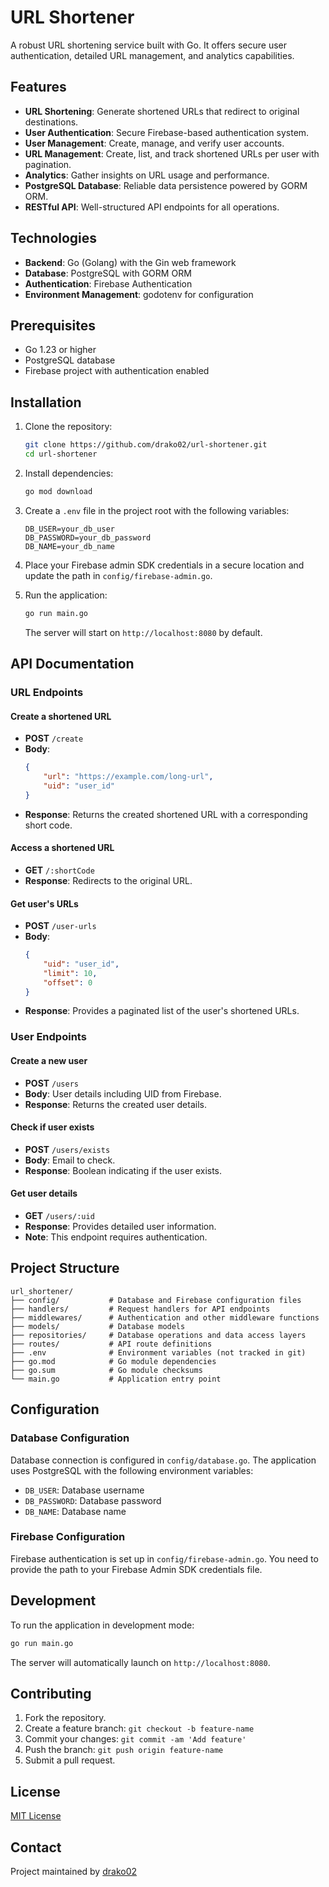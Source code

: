 # URL Shortener

A robust URL shortening service built with Go. It offers secure user authentication, detailed URL management, and analytics capabilities.

## Features

- **URL Shortening**: Generate shortened URLs that redirect to original destinations.
- **User Authentication**: Secure Firebase-based authentication system.
- **User Management**: Create, manage, and verify user accounts.
- **URL Management**: Create, list, and track shortened URLs per user with pagination.
- **Analytics**: Gather insights on URL usage and performance.
- **PostgreSQL Database**: Reliable data persistence powered by GORM ORM.
- **RESTful API**: Well-structured API endpoints for all operations.

## Technologies

- **Backend**: Go (Golang) with the Gin web framework
- **Database**: PostgreSQL with GORM ORM
- **Authentication**: Firebase Authentication
- **Environment Management**: godotenv for configuration

## Prerequisites

- Go 1.23 or higher
- PostgreSQL database
- Firebase project with authentication enabled

## Installation

1. Clone the repository:

   ```bash
   git clone https://github.com/drako02/url-shortener.git
   cd url-shortener
   ```

2. Install dependencies:

   ```bash
   go mod download
   ```

3. Create a `.env` file in the project root with the following variables:

   ```
   DB_USER=your_db_user
   DB_PASSWORD=your_db_password
   DB_NAME=your_db_name
   ```

4. Place your Firebase admin SDK credentials in a secure location and update the path in `config/firebase-admin.go`.

5. Run the application:

   ```bash
   go run main.go
   ```

   The server will start on `http://localhost:8080` by default.

## API Documentation

### URL Endpoints

#### Create a shortened URL
- **POST** `/create`
- **Body**: 
    ```json
    {
        "url": "https://example.com/long-url",
        "uid": "user_id"
    }
    ```
- **Response**: Returns the created shortened URL with a corresponding short code.

#### Access a shortened URL
- **GET** `/:shortCode`
- **Response**: Redirects to the original URL.

#### Get user's URLs
- **POST** `/user-urls`
- **Body**:
    ```json
    {
        "uid": "user_id",
        "limit": 10,
        "offset": 0
    }
    ```
- **Response**: Provides a paginated list of the user's shortened URLs.

### User Endpoints

#### Create a new user
- **POST** `/users`
- **Body**: User details including UID from Firebase.
- **Response**: Returns the created user details.

#### Check if user exists
- **POST** `/users/exists`
- **Body**: Email to check.
- **Response**: Boolean indicating if the user exists.

#### Get user details
- **GET** `/users/:uid`
- **Response**: Provides detailed user information.
- **Note**: This endpoint requires authentication.

## Project Structure

```
url_shortener/
├── config/           # Database and Firebase configuration files
├── handlers/         # Request handlers for API endpoints
├── middlewares/      # Authentication and other middleware functions
├── models/           # Database models
├── repositories/     # Database operations and data access layers
├── routes/           # API route definitions
├── .env              # Environment variables (not tracked in git)
├── go.mod            # Go module dependencies
├── go.sum            # Go module checksums
└── main.go           # Application entry point
```

## Configuration

### Database Configuration

Database connection is configured in `config/database.go`. The application uses PostgreSQL with the following environment variables:

- `DB_USER`: Database username
- `DB_PASSWORD`: Database password
- `DB_NAME`: Database name

### Firebase Configuration

Firebase authentication is set up in `config/firebase-admin.go`. You need to provide the path to your Firebase Admin SDK credentials file.

## Development

To run the application in development mode:

```bash
go run main.go
```

The server will automatically launch on `http://localhost:8080`.

## Contributing

1. Fork the repository.
2. Create a feature branch: `git checkout -b feature-name`
3. Commit your changes: `git commit -am 'Add feature'`
4. Push the branch: `git push origin feature-name`
5. Submit a pull request.

## License

[MIT License](LICENSE)

## Contact

Project maintained by [drako02](https://github.com/drako02)